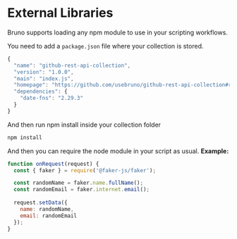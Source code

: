 # External Libraries

Bruno supports loading any npm module to use in your scripting workflows.

You need to add a `package.json` file where your collection is stored.
```javascript
{
  "name": "github-rest-api-collection",
  "version": "1.0.0",
  "main": "index.js",
  "homepage": "https://github.com/usebruno/github-rest-api-collection#readme",
  "dependencies": {
    "date-fns": "2.29.3"
  }
}
```

And then run npm install inside your collection folder
```bash
npm install
```

And then you can require the node module in your script as usual.
**Example:**
```javascript
function onRequest(request) {
  const { faker } = require('@faker-js/faker');

  const randomName = faker.name.fullName();
  const randomEmail = faker.internet.email();
  
  request.setData({
    name: randomName,
    email: randomEmail
  });
}
```
